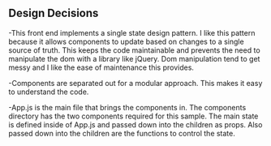 
## Design Decisions

-This front end implements a single state design pattern. I like this pattern
because it allows components to update based on changes to a single source of truth.
This keeps the code maintainable and prevents the need to manipulate the dom with a library
like jQuery. Dom manipulation tend to get messy and I like the ease of maintenance this provides.

-Components are separated out for a modular approach. This makes it easy to understand the
code.

-App.js is the main file that brings the components in. The components directory has the
two components required for this sample. The main state is defined inside of App.js and passed
down into the children as props. Also passed down into the children are the functions
to control the state. 
